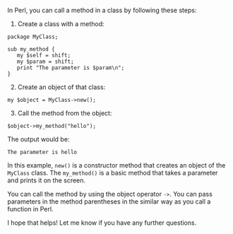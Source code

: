 In Perl, you can call a method in a class by following these steps:

1. Create a class with a method:

```
package MyClass;

sub my_method {
   my $self = shift;
   my $param = shift;
   print "The parameter is $param\n";
}
```

2. Create an object of that class:

```
my $object = MyClass->new();
```

3. Call the method from the object:

```
$object->my_method("hello");
```

The output would be:
```
The parameter is hello
```

In this example, `new()` is a constructor method that creates an object of the `MyClass` class. The `my_method()` is a basic method that takes a parameter and prints it on the screen.

You can call the method by using the object operator `->`. You can pass parameters in the method parentheses in the similar way as you call a function in Perl.

I hope that helps! Let me know if you have any further questions.
